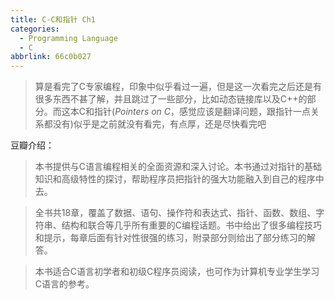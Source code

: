 ```yaml
---
title: C-C和指针 Ch1
categories:
  - Programming Language
  - C
abbrlink: 66c0b027
---
```



> 算是看完了C专家编程，印象中似乎看过一遍，但是这一次看完之后还是有很多东西不甚了解，并且跳过了一些部分，比如动态链接库以及C++的部分。而这本C和指针(*Pointers on C*，感觉应该是翻译问题，跟指针一点关系都没有)似乎是之前就没有看完，有点厚，还是尽快看完吧


豆瓣介绍：
> 本书提供与C语言编程相关的全面资源和深入讨论。本书通过对指针的基础知识和高级特性的探讨，帮助程序员把指针的强大功能融入到自己的程序中去。

>全书共18章，覆盖了数据、语句、操作符和表达式、指针、函数、数组、字符串、结构和联合等几乎所有重要的C编程话题。书中给出了很多编程技巧和提示，每章后面有针对性很强的练习，附录部分则给出了部分练习的解答。

>本书适合C语言初学者和初级C程序员阅读，也可作为计算机专业学生学习C语言的参考。

